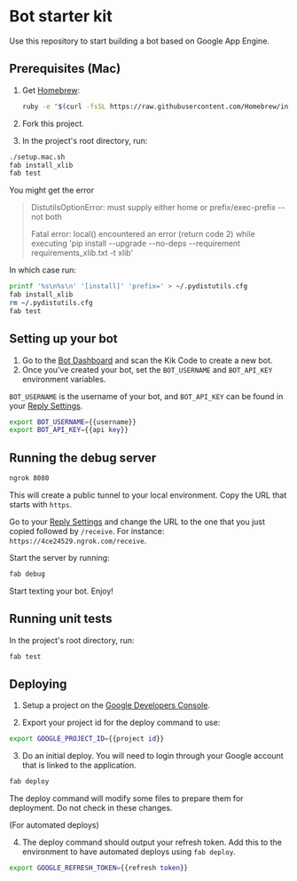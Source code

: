 # Bot starter kit

Use this repository to start building a bot based on Google App Engine.

## Prerequisites (Mac)

1. Get [Homebrew](http://brew.sh/):

    ```sh
    ruby -e "$(curl -fsSL https://raw.githubusercontent.com/Homebrew/install/master/install)"
    ```

2. Fork this project.

3. In the project's root directory, run:

```sh
./setup.mac.sh
fab install_xlib
fab test
```

You might get the error

> DistutilsOptionError: must supply either home or prefix/exec-prefix -- not both
>
> Fatal error: local() encountered an error (return code 2) while executing 'pip install --upgrade --no-deps --requirement requirements_xlib.txt -t xlib'

In which case run:

```sh
printf '%s\n%s\n' '[install]' 'prefix=' > ~/.pydistutils.cfg
fab install_xlib
rm ~/.pydistutils.cfg
fab test
```

## Setting up your bot

1. Go to the [Bot Dashboard](https://engine.kik.com) and scan the Kik Code to create a new bot.
2. Once you've created your bot, set the `BOT_USERNAME` and `BOT_API_KEY` environment variables.

`BOT_USERNAME` is the username of your bot,
and `BOT_API_KEY` can be found in your [Reply Settings](https://engine.kik.com/#/engine).

```sh
export BOT_USERNAME={{username}}
export BOT_API_KEY={{api key}}
```

## Running the debug server

```sh
ngrok 8080
```
This will create a public tunnel to your local environment. Copy the URL that starts with `https`.

Go to your [Reply Settings](https://engine.kik.com/#/engine) and change the URL to the one that you just copied followed by `/receive`.
For instance: `https://4ce24529.ngrok.com/receive`.

Start the server by running:

```sh
fab debug
```

Start texting your bot. Enjoy!

## Running unit tests

In the project's root directory, run:

```sh
fab test
```

## Deploying

1. Setup a project on the [Google Developers Console](https://console.developers.google.com/).

2. Export your project id for the deploy command to use:

```sh
export GOOGLE_PROJECT_ID={{project id}}
```

3. Do an initial deploy. You will need to login through your Google account that is linked to the application.

```sh
fab deploy
```

The deploy command will modify some files to prepare them for deployment. Do not check in these changes.

(For automated deploys)

4. The deploy command should output your refresh token. Add this to the environment to have automated deploys using `fab deploy`.

```sh
export GOOGLE_REFRESH_TOKEN={{refresh token}}
```
